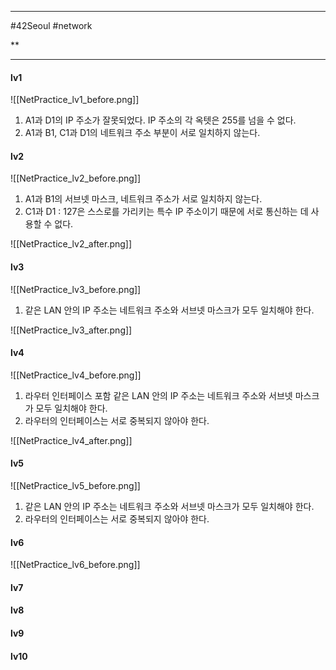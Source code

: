 
---

#42Seoul #network 

**

---

#### lv1

![[NetPractice_lv1_before.png]]

1. A1과 D1의 IP 주소가 잘못되었다. IP 주소의 각 옥텟은 255를 넘을 수 없다.
2. A1과 B1, C1과 D1의 네트워크 주소 부분이 서로 일치하지 않는다.

#### lv2

![[NetPractice_lv2_before.png]]

1. A1과 B1의 서브넷 마스크, 네트워크 주소가 서로 일치하지 않는다.
2. C1과 D1 : 127은 스스로를 가리키는 특수 IP 주소이기 때문에 서로 통신하는 데 사용할 수 없다.

![[NetPractice_lv2_after.png]]

#### lv3

![[NetPractice_lv3_before.png]]

1. 같은 LAN 안의 IP 주소는 네트워크 주소와 서브넷 마스크가 모두 일치해야 한다.

![[NetPractice_lv3_after.png]]

#### lv4

![[NetPractice_lv4_before.png]]

1. 라우터 인터페이스 포함 같은 LAN 안의 IP 주소는 네트워크 주소와 서브넷 마스크가 모두 일치해야 한다.
2. 라우터의 인터페이스는 서로 중복되지 않아야 한다.

![[NetPractice_lv4_after.png]]

#### lv5

![[NetPractice_lv5_before.png]]

1. 같은 LAN 안의 IP 주소는 네트워크 주소와 서브넷 마스크가 모두 일치해야 한다.
2. 라우터의 인터페이스는 서로 중복되지 않아야 한다.

#### lv6

![[NetPractice_lv6_before.png]]




#### lv7




#### lv8




#### lv9




#### lv10